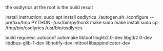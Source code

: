 the osdlyrics at the root is the build result

install instruction:
sudo apt install osdlyrics
./autogen.sh
./configure --prefix=/tmp PYTHON=/usr/bin/python3
make
sudo make install
sudo cp /tmp/bin/osdlyrics /usr/bin/osdlyrics

build required:
autoconf automake libtool
libglib2.0-dev
libgtk2.0-dev
libdbus-glib-1-dev
libnotify-dev
intltool
libappindicator-dev

